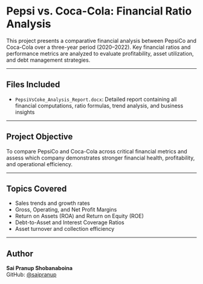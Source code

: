 # Pepsi vs. Coca-Cola: Financial Ratio Analysis

This project presents a comparative financial analysis between PepsiCo and Coca-Cola over a three-year period (2020–2022). Key financial ratios and performance metrics are analyzed to evaluate profitability, asset utilization, and debt management strategies.

---

## Files Included

- `PepsiVsCoke_Analysis_Report.docx`: Detailed report containing all financial computations, ratio formulas, trend analysis, and business insights

---

## Project Objective

To compare PepsiCo and Coca-Cola across critical financial metrics and assess which company demonstrates stronger financial health, profitability, and operational efficiency.

---

## Topics Covered

- Sales trends and growth rates
- Gross, Operating, and Net Profit Margins
- Return on Assets (ROA) and Return on Equity (ROE)
- Debt-to-Asset and Interest Coverage Ratios
- Asset turnover and collection efficiency

---

## Author

**Sai Pranup Shobanaboina**   
GitHub: [@saipranup](https://github.com/saipranup)
